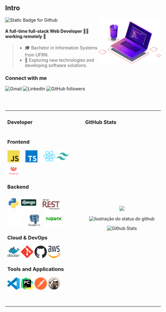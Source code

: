 <link rel="stylesheet" href="./assets/style.css">

## Intro

<img src="./images/computer-illustration.png" alt="Ilustração de um Computador e Café" min-width="40%" max-width="40%" width="40%" align="right">

<img width="30%" src="https://img.shields.io/static/v1?label=&message=I'm Willamy Domingos&color=f8efd4&style=for-the-badge" alt="Static Badge for Github">

<h4>A full-time full-stack Web Developer 👨‍💻 working remotely 🚀</h4>

>- 🎓 Bachelor in Information Systems from UFRN.
>- 🤔 Exploring new technologies and developing software solutions.

### Connect with me

<p align="left">
  <a href="mailto:willamy.wlp@gmail.com" title="willamy.wlp@gmail.com" target="_blank" rel="noreferrer" style="text-decoration: none">
    <img src="https://img.shields.io/badge/-Gmail-FF0000?style=square&labelColor=FF0000&logo=gmail&logoColor=white&link=willamy.wlp@gmail.com" alt="Gmail"/>
  </a>
  <a href="https://www.linkedin.com/in/willa-my/" title="willa-my"  target="_blank" rel="noreferrer" style="text-decoration: none">
    <img src="https://img.shields.io/badge/-Linkedin-0e76a8?style=square&logo=Linkedin&logoColor=white&link=https://www.linkedin.com/in/willa-my/" alt="LinkedIn"/>
  </a>
  <a href="https://github.com/willamylp" title="willamylp" target="_blank" rel="noreferrer" style="text-decoration: none">
    <img alt="GitHub followers" src="https://img.shields.io/github/followers/willamylp?label=follow&style=social">
  </a>
</p>

<br><br>

<table>
  <th align="left">
    <h3>Developer</h3>
  </th>
  <th align="left">
    <h3>GitHub Stats</h3>
  </th>
  <tr>
    <td width="50%">
      <h3>Frontend</h3>
      <p align="left">
        <a href="https://developer.mozilla.org/en-US/docs/Web/JavaScript" target="_blank" rel="noreferrer" style="text-decoration: none">
          <img src="./assets/frontend/javascript.svg" width="40" height="40" alt="JavaScript" />
        </a>⠀
        <a href="https://www.typescriptlang.org/" target="_blank" rel="noreferrer" style="text-decoration: none">
          <img src="./assets/frontend/typescript.svg" width="40" height="40" alt="TypeScript" />
        </a>⠀
        <a href="https://reactjs.org/" target="_blank" rel="noreferrer" style="text-decoration: none">
          <img src="./assets/frontend/reactjs.svg" width="40" height="40" alt="ReactJS" />
        </a>
        <a href="https://www.tailwindcss.com/" target="_blank" rel="noreferrer" style="text-decoration: none">
          <img src="./assets/frontend/tailwindcss.svg" width="40" height="40" alt="TailwindCSS" />
        </a>
        <a href="https://www.chartjs.org" target="_blank" rel="noreferrer" style="text-decoration: none">
          <img src="./assets/frontend/chartjs.svg" width="40" height="40" alt="ChartJS" />
        </a>
      </p>
      <h3>Backend</h3>
      <p align="left">
        <a href="https://www.python.org/" target="_blank" rel="noreferrer" style="text-decoration: none">
          <img src="./assets/backend/python.svg" width="40" height="40" alt="Python" />
        </a>
        <a href="https://www.djangoproject.com/" target="_blank" rel="noreferrer" style="text-decoration: none">
          <img src="./assets/backend/django.svg" height="50" alt="Python Django" />
        </a>⠀
        <a href="https://www.django-rest-framework.org" target="_blank" rel="noreferrer" style="text-decoration: none">
          <picture>
            <source media="(prefers-color-scheme: dark)" srcset="./assets/backend/django-rest-light.svg">
            <source media="(prefers-color-scheme: light)" srcset="./assets/backend/django-rest-dark.svg">
            <img src="./assets/backend/django-rest-dark.svg" height="40" alt="Django Rest Framework" />
          </picture>
        </a>⠀
        <a href="https://flask.palletsprojects.com/" target="_blank" rel="noreferrer" style="text-decoration: none">
          <picture>
            <source media="(prefers-color-scheme: dark)" srcset="./assets/backend/flask-light.svg">
            <source media="(prefers-color-scheme: light)" srcset="./assets/backend/flask-dark.svg">
            <img alt="GitHub" src="./assets/backend/flask-light.svg" height="50" alt="Flask" />
          </picture>
        </a>⠀
        <a href="https://www.postgresql.org/" target="_blank" rel="noreferrer" style="text-decoration: none">
          <picture>
            <source media="(prefers-color-scheme: dark)" srcset="./assets/backend/postgresql-light.svg">
            <source media="(prefers-color-scheme: light)" srcset="./assets/backend/postgresql-dark.svg">
            <img src="./assets/backend/postgresql-dark.svg" width="40" height="40" alt="PostgreSQL" />
          </picture>
        </a>⠀
        <a href="https://www.nginx.com/" target="_blank" rel="noreferrer" style="text-decoration: none">
          <img src="./assets/backend/nginx.svg" height="50" alt="Nginx" />
        </a>⠀
      </p>
      <h3>Cloud & DevOps</h3>
      <p align="left">
        <a href="https://www.docker.com/" target="_blank" rel="noreferrer" style="text-decoration: none">
          <img src="./assets/cloud_devops/docker.svg" width="40" height="40" alt="Docker" />
        </a>
        <a href="https://git-scm.com" target="_blank" rel="noreferrer" style="text-decoration: none">
          <img src="./assets/cloud_devops/git-scm.svg" width="40" height="40" alt="Git" />
        </a>
        <a href="https://github.com/" target="_blank" rel="noreferrer" style="text-decoration: none">
          <picture>
            <source media="(prefers-color-scheme: dark)" srcset="./assets/cloud_devops/github-light.svg">
            <source media="(prefers-color-scheme: light)" srcset="./assets/cloud_devops/github-dark.svg">
            <img alt="GitHub" src="./assets/cloud_devops/github-dark.svg" width="40" height="40" alt="GitHub" />
          </picture>
        </a>
        <a href="https://aws.amazon.com/" target="_blank" rel="noreferrer" style="text-decoration: none">
          <picture>
            <source media="(prefers-color-scheme: dark)" srcset="./assets/cloud_devops/aws-light.svg">
            <source media="(prefers-color-scheme: light)" srcset="./assets/cloud_devops/aws-dark.svg">
            <img src="./assets/cloud_devops/aws-dark.svg" width="40" height="40" alt="AWS" />
          </picture>
        </a>
      </p>
      <h3>Tools and Applications</h3>
      <p align="left">
        <a href="https://code.visualstudio.com" target="_blank" rel="noreferrer" style="text-decoration: none">
          <img src="./assets/tools/vscode.svg" width="40" height="40" alt="VSCode" />
        </a>
        <a href="https://www.jetbrains.com/pt-br/pycharm/" target="_blank" rel="noreferrer" style="text-decoration: none">
          <img src="./assets/tools/PyCharm.svg" width="40" height="40" alt="PyCharm" />
        </a>
        <a href="https://www.postman.com" target="_blank" rel="noreferrer" style="text-decoration: none">
          <img src="./assets/tools/postman.svg" width="40" height="40" alt="Postman" />
        </a>
        <a href="https://dbeaver.io" target="_blank" rel="noreferrer" style="text-decoration: none">
          <img src="./assets/tools/DBeaver.svg" width="40" height="40" alt="DBeaver" />
        </a>
      </p>
      <br><br>
    </td>
    <td width="50%">
      <p align="center">
        <img width="25%" src="https://komarev.com/ghpvc/?username=willamylp&&style=square" />
      </p>
      <p align="center">
        <img width="90%" src="https://github-readme-stats.vercel.app/api?username=willamylp&show_icons=true&title_color=783c00&text_color=af552e&icon_color=783c00&bg_color=f8efd4&cache_seconds=2300" alt="ilustração do status do github"/>
      </p>
      <p align="center">
        <img width="90%" src="https://github-readme-stats.vercel.app/api/top-langs/?username=willamylp&title_color=783c00&text_color=af552e&icon_color=783c00&bg_color=f8efd4&hide_border=false&include_all_commits=true&count_private=true&layout=compact" alt="Github Stats"/>
      </p>
    </td>
  </tr>
</table>
